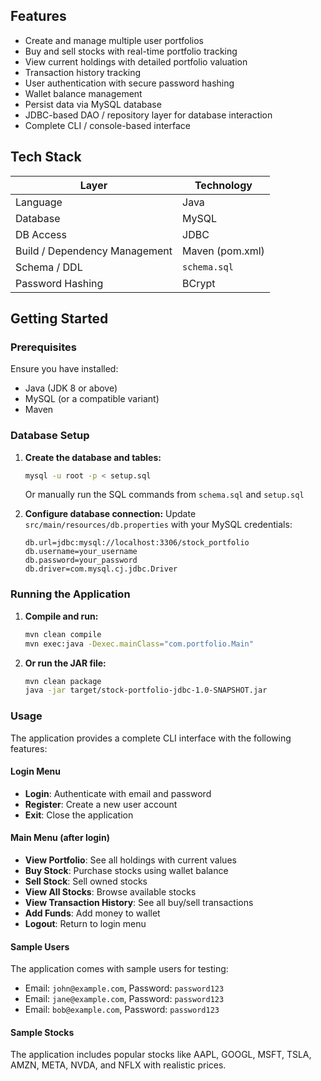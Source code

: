 ## Features

- Create and manage multiple user portfolios
- Buy and sell stocks with real-time portfolio tracking
- View current holdings with detailed portfolio valuation
- Transaction history tracking
- User authentication with secure password hashing
- Wallet balance management
- Persist data via MySQL database
- JDBC-based DAO / repository layer for database interaction
- Complete CLI / console-based interface

## Tech Stack

| Layer | Technology |
|-------|------------|
| Language | Java |
| Database | MySQL |
| DB Access | JDBC |
| Build / Dependency Management | Maven (pom.xml) |
| Schema / DDL | `schema.sql` |
| Password Hashing | BCrypt |

## Getting Started

### Prerequisites

Ensure you have installed:

- Java (JDK 8 or above)  
- MySQL (or a compatible variant)  
- Maven

### Database Setup

1. **Create the database and tables:**
   ```bash
   mysql -u root -p < setup.sql
   ```
   
   Or manually run the SQL commands from `schema.sql` and `setup.sql`

2. **Configure database connection:**
   Update `src/main/resources/db.properties` with your MySQL credentials:
   ```properties
   db.url=jdbc:mysql://localhost:3306/stock_portfolio
   db.username=your_username
   db.password=your_password
   db.driver=com.mysql.cj.jdbc.Driver
   ```

### Running the Application

1. **Compile and run:**
   ```bash
   mvn clean compile
   mvn exec:java -Dexec.mainClass="com.portfolio.Main"
   ```

2. **Or run the JAR file:**
   ```bash
   mvn clean package
   java -jar target/stock-portfolio-jdbc-1.0-SNAPSHOT.jar
   ```

### Usage

The application provides a complete CLI interface with the following features:

#### Login Menu
- **Login**: Authenticate with email and password
- **Register**: Create a new user account
- **Exit**: Close the application

#### Main Menu (after login)
- **View Portfolio**: See all holdings with current values
- **Buy Stock**: Purchase stocks using wallet balance
- **Sell Stock**: Sell owned stocks
- **View All Stocks**: Browse available stocks
- **View Transaction History**: See all buy/sell transactions
- **Add Funds**: Add money to wallet
- **Logout**: Return to login menu

#### Sample Users
The application comes with sample users for testing:
- Email: `john@example.com`, Password: `password123`
- Email: `jane@example.com`, Password: `password123`
- Email: `bob@example.com`, Password: `password123`

#### Sample Stocks
The application includes popular stocks like AAPL, GOOGL, MSFT, TSLA, AMZN, META, NVDA, and NFLX with realistic prices.  
